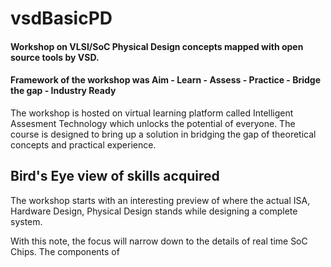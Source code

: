 # vsdBasicPD
#### Workshop on VLSI/SoC Physical Design concepts mapped with open source tools by VSD.
#### Framework of the workshop was Aim - Learn - Assess - Practice - Bridge the gap - Industry Ready

The workshop is hosted on virtual learning platform called Intelligent Assesment Technology which unlocks the potential of everyone. The course is designed to bring up a solution in bridging the gap of theoretical concepts and practical experience. 
## Bird's Eye view of skills acquired
The workshop starts with an interesting preview of where the actual ISA, Hardware Design, Physical Design stands while designing a complete system. 

With this note, the focus will narrow down to the details of real time SoC Chips. The components of 
